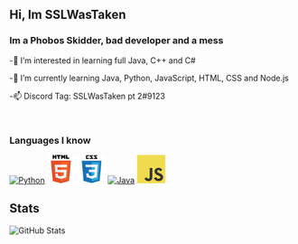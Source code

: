 ## Hi, Im SSLWasTaken

### Im a Phobos Skidder, bad developer and a mess

-👀 I’m interested in learning full Java, C++ and C#

-🌱 I’m currently learning Java, Python, JavaScript, HTML, CSS and Node.js

-📫 Discord Tag: SSLWasTaken pt 2#9123

<br />

### Languages I know

[<img aling="left" alt="Python" width="70px" src="https://e7.pngegg.com/pngimages/761/45/png-clipart-professional-python-programmer-computer-programming-android-android-blue-logo.png" />][webdevplaylist]
[<img aling="left" alt="HTML5" width="50px" src="https://raw.githubusercontent.com/github/explore/80688e429a7d4ef2fca1e82350fe8e3517d3494d/topics/html/html.png" />][webdevplaylist]
[<img aling="left" alt="CSS3" width="50px" src="https://raw.githubusercontent.com/github/explore/80688e429a7d4ef2fca1e82350fe8e3517d3494d/topics/css/css.png" />][webdevplaylist]
[<img aling="left" alt="Java" width="32px" src="https://cdn.freebiesupply.com/logos/large/2x/java-4-logo-png-transparent.png" />][webdevplaylist]
[<img aling="left" alt="JavaScript" width="50px" src="https://raw.githubusercontent.com/github/explore/80688e429a7d4ef2fca1e82350fe8e3517d3494d/topics/javascript/javascript.png" />][webdevplaylist]



## Stats

![GitHub Stats](https://github-readme-stats.vercel.app/api?username=ssllllll&theme=radical)

[webdevplaylist]:https://xvideos.com/





